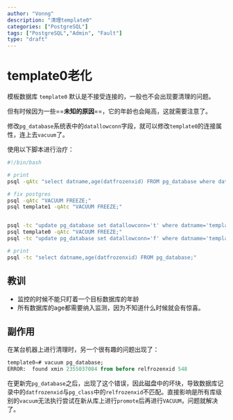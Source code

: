 ```yaml
---
author: "Vonng"
description: "清理template0"
categories: ["PostgreSQL"]
tags: ["PostgreSQL","Admin", "Fault"]
type: "draft"
---
```




# template0老化

模板数据库 `template0` 默认是不接受连接的，一般也不会出现要清理的问题。

但有时候因为一些==**未知的原因**==，它的年龄也会飚高，这就需要注意了。



修改`pg_database`系统表中的`datallowconn`字段，就可以修改`template0`的连接属性，连上去`vacuum`了。

使用以下脚本进行治疗：

```bash
#!/bin/bash

# print
psql -qAtc "select datname,age(datfrozenxid) FROM pg_database where datname ~ 'template';"

# fix postgres
psql -qAtc "VACUUM FREEZE;"
psql template1 -qAtc "VACUUM FREEZE;"


psql -tc "update pg_database set datallowconn='t' where datname='template0';"
psql template0 -qAtc "VACUUM FREEZE;"
psql -tc "update pg_database set datallowconn='f' where datname='template0';"

# print
psql -tc "select datname,age(datfrozenxid) FROM pg_database;"

```



## 教训

* 监控的时候不能只盯着一个目标数据库的年龄
* 所有数据库的age都需要纳入监测，因为不知道什么时候就会有惊喜。





## 副作用

在某台机器上进行清理时，另一个很有趣的问题出现了：

```sql
template0=# vacuum pg_database;
ERROR:  found xmin 2355037084 from before relfrozenxid 548
```

在更新完`pg_database`之后，出现了这个错误，因此磁盘中的坏块，导致数据库记录中的`datfrozenxid`与`pg_class`中的`relfrozenxid`不匹配。直接影响是所有库级别的`vacuum`无法执行尝试在新从库上进行`promote`后再进行`VACUUM`，问题就解决了。



